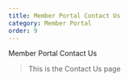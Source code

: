 ```yaml
---
title: Member Portal Contact Us
category: Member Portal
order: 9
---
```


Member Portal Contact Us

> This is the Contact Us page
